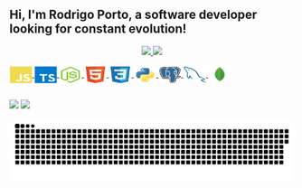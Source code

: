 ## Hi, I'm Rodrigo Porto, a software developer looking for constant evolution!

<div align="center">
  <a href="https://github.com/PortoCode">
  <img height="180em" src="https://github-readme-stats.vercel.app/api?username=PortoCode&show_icons=true&theme=dracula&include_all_commits=true&count_private=true"/>
  <img height="180em" src="https://github-readme-stats.vercel.app/api/top-langs/?username=PortoCode&layout=compact&langs_count=7&theme=dracula"/>
</div>
  
<div style="display: inline_block"><br>
  <img align="center" alt="Porto-Js" height="30" width="40" src="https://raw.githubusercontent.com/devicons/devicon/master/icons/javascript/javascript-plain.svg">
  <img align="center" alt="Porto-Ts" height="30" width="40" src="https://raw.githubusercontent.com/devicons/devicon/master/icons/typescript/typescript-plain.svg">
  <img align="center" alt="Porto-Node" height="30" width="40" src="https://raw.githubusercontent.com/devicons/devicon/master/icons/nodejs/nodejs-original.svg">
  <img align="center" alt="Porto-HTML" height="30" width="40" src="https://raw.githubusercontent.com/devicons/devicon/master/icons/html5/html5-original.svg">
  <img align="center" alt="Porto-CSS" height="30" width="40" src="https://raw.githubusercontent.com/devicons/devicon/master/icons/css3/css3-original.svg">
  <img align="center" alt="Porto-Python" height="30" width="40" src="https://raw.githubusercontent.com/devicons/devicon/master/icons/python/python-original.svg">
  <img align="center" alt="Porto-PostgreSQL" height="30" width="40" src="https://raw.githubusercontent.com/devicons/devicon/master/icons/postgresql/postgresql-original.svg">
  <img align="center" alt="Porto-MySQL" height="30" width="40" src="https://raw.githubusercontent.com/devicons/devicon/master/icons/mysql/mysql-original.svg">
  <img align="center" alt="Porto-MongoDB" height="30" width="40" src="https://raw.githubusercontent.com/devicons/devicon/master/icons/mongodb/mongodb-original.svg">
</div>
  
##
 
<div> 
  <a href="https://www.instagram.com/rodrigoporto_/" target="_blank"><img src="https://img.shields.io/badge/-Instagram-%23E4405F?style=for-the-badge&logo=instagram&logoColor=white" target="_blank"></a>
    <a href="https://www.linkedin.com/in/rodrigo-porto-47702922b/" target="_blank"><img src="https://img.shields.io/badge/LinkedIn-0077B5?style=for-the-badge&logo=linkedin&logoColor=white" target="_blank"></a>
  
  ![Snake animation](https://github.com/PortoCode/PortoCode/blob/output/github-contribution-grid-snake.svg)
</div>
